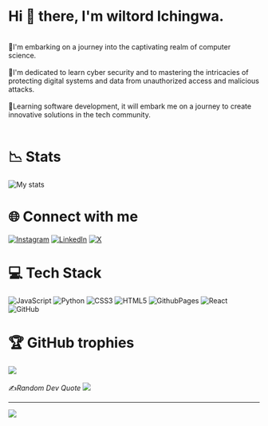 <h1>Hi 👋 there, I'm wiltord Ichingwa.</h1><br/>
🦋I'm  embarking on a journey into the captivating realm of computer science.
<br/>
<br/>
🔐I'm dedicated to learn cyber security and to mastering the intricacies of protecting digital systems and data from unauthorized access and malicious attacks.<br/>
<br/>
🍁Learning software development, it will embark me on a journey to create innovative solutions in the tech community. 
<br/>
<br/>
<h1>📉 Stats</h1>

![My stats](https://github-readme-stats.vercel.app/api?username=Wiltord-Ichingwa&theme=transparent&show_icons=true)<br/>

<h1>🌐 Connect with me</h1>

[![Instagram](https://img.shields.io/badge/Instagram-%23E4405F.svg?logo=Instagram&logoColor=white)](https://instagram.com/Willy_havertz )  [![LinkedIn](https://img.shields.io/badge/LinkedIn-%230077B5.svg?logo=linkedin&logoColor=white)](https://linkedin.com/in/Wiltord)    [![X](https://img.shields.io/badge/X-black.svg?logo=X&logoColor=white)](https://x.com/@shon_havertz) 
<br/>

<h1>💻 Tech Stack</h1>

![JavaScript](https://img.shields.io/badge/javascript-%23323330.svg?style=for-the-badge&logo=javascript&logoColor=%23F7DF1E) ![Python](https://img.shields.io/badge/python-3670A0?style=for-the-badge&logo=python&logoColor=ffdd54) 
![CSS3](https://img.shields.io/badge/css3-%231572B6.svg?style=for-the-badge&logo=css3&logoColor=white) 
![HTML5](https://img.shields.io/badge/html5-%23E34F26.svg?style=for-the-badge&logo=html5&logoColor=white) ![GithubPages](https://img.shields.io/badge/github%20pages-121013?style=for-the-badge&logo=github&logoColor=white) 
![React](https://img.shields.io/badge/react-%2320232a.svg?style=for-the-badge&logo=react&logoColor=%2361DAFB) ![GitHub](https://img.shields.io/badge/github-%23121011.svg?style=for-the-badge&logo=github&logoColor=white)


<h1>🏆 GitHub trophies</h1>

![](https://github-profile-trophy.vercel.app/?username=Wiltord-Ichingwa&theme=radical&no-frame=true&no-bg=true&margin-w=4)
<br/>
<br/>
✍*Random Dev Quote*
![](https://quotes-github-readme.vercel.app/api?type=vetical&theme=radical)

---
[![](https://visitcount.itsvg.in/api?id=Wiltord-Ichingwa&icon=0&color=0)](https://visitcount.itsvg.in)

<!-- Proudly created with GPRM ( https://gprm.itsvg.in ) -->

